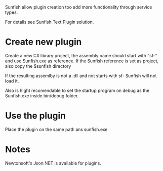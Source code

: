 Sunfish allow plugin creation too add more functionality through service types.

For details see Sunfish Text Plugin solution.

# Create new plugin

Create a new C# library project, the assembly name should start with "sf-" and use Sunfish.exe as reference.
If the Sunfish reference is set as project, also copy the $sunfish directory

If the resulting assemlby is not a .dll and not starts with sf- Sunfish will not load it.

Also is hight recomendable to set the startup program on debug as the Sunfish.exe inside bin/debug folder.

# Use the plugin

Place the plugin on the same path ans sunfish.exe

# Notes

Newtonsoft's Json.NET is available for plugins.
